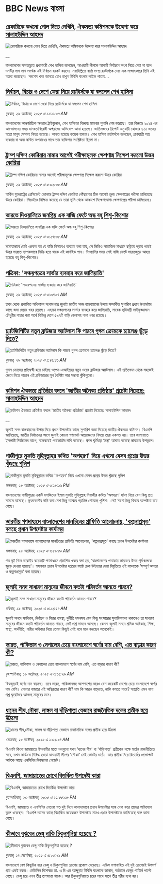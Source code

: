 # BBC News বাংলা## [রেফারিকে কখনো গোল দিতে দেখিনি, ঐকমত্য কমিশনকে উদ্দেশ্য করে সালাহউদ্দিন আহমদ](https://www.bbc.co.uk/bengali/live/cgr49ldkkwgt?at_medium=RSS&at_campaign=rss?at_campaign=githubrss)![রেফারিকে কখনো গোল দিতে দেখিনি, ঐকমত্য কমিশনকে উদ্দেশ্য করে সালাহউদ্দিন আহমদ](https://ichef.bbci.co.uk/ace/standard/240/cpsprodpb/a404/live/1a997c90-b4a7-11f0-b2a1-6f537f66f9aa.jpg)__বাংলাদেশের ক্ষমতাচ্যুত প্রধানমন্ত্রী শেখ হাসিনা বলেছেন, আওয়ামী লীগকে আগামী নির্বাচনে অংশ নিতে দেয়া না হলে দলটির লাখ লাখ সমর্থক এই নির্বাচন বয়কট করবে। নয়াদিল্লিতে বার্তা সংস্থা রয়টার্সকে দেয়া এক সাক্ষাৎকারে তিনি এই মন্তব্য করেছেন। সবশেষ খবর জানতে চোখ রাখুন বিবিসি বাংলার লাইভ পাতায়...## [নির্বাচন, বিচার ও দেশে ফেরা নিয়ে রয়টার্সকে যা বললেন শেখ হাসিনা](https://www.bbc.com/bengali/articles/c5yde7jne6qo?at_medium=RSS&at_campaign=rss?at_campaign=githubrss)![নির্বাচন, বিচার ও দেশে ফেরা নিয়ে রয়টার্সকে যা বললেন শেখ হাসিনা](https://ichef.bbci.co.uk/ace/ws/240/cpsprodpb/7ef9/live/01030220-b4b5-11f0-ba75-093eca1ac29b.jpg)_বুধবার, ২৯ অক্টোবর, ২০২৫ এ ১১:১১:০৭ AM_বাংলাদেশের আন্তর্জাতিক অপরাধ ট্রাইব্যুনাল, শেখ হাসিনার বিরুদ্ধে মামলার শুনানি শেষ করেছে। তার বিরুদ্ধে ২০২৪ এর আন্দোলনের সময় মানবতাবিরোধী অপরাধের অভিযোগ আনা হয়েছে।  জাতিসংঘের রিপোর্ট অনুযায়ী ১হাজার ৪০০ জনের মতো মানুষ সেসময় নিহত হয়েছে। আহত হয়েছে কয়েক হাজার। শেখ হাসিনা রয়টার্সকে বলেছেন, প্রাণঘাতী অস্ত্র ব্যবহার বা অন্য কথিত অপরাধের সাথে তার ব্যক্তিগত সংশ্লিষ্টতা ছিলো না।## [ট্রাম্প দক্ষিণ কোরিয়ায় নামার আগেই পরীক্ষামূলক ক্ষেপণাস্ত্র নিক্ষেপ করলো উত্তর কোরিয়া](https://www.bbc.com/bengali/articles/ce8g36lwkz9o?at_medium=RSS&at_campaign=rss?at_campaign=githubrss)![ট্রাম্প দক্ষিণ কোরিয়ায় নামার আগেই পরীক্ষামূলক ক্ষেপণাস্ত্র নিক্ষেপ করলো উত্তর কোরিয়া](https://ichef.bbci.co.uk/ace/ws/240/cpsprodpb/92a2/live/7b957400-b479-11f0-b2a1-6f537f66f9aa.jpg)_বুধবার, ২৯ অক্টোবর, ২০২৫ এ ৫:৩২:৩০ AM_মার্কিন যুক্তরাষ্ট্রের প্রেসিডেন্ট ডোনাল্ড ট্রাম্প দক্ষিণ কোরিয়া পৌঁছানোর ঠিক আগেই ক্রুজ ক্ষেপণাস্ত্রের পরীক্ষা চালিয়েছে উত্তর কোরিয়া। পিয়ংইয়ং নিশ্চিত করেছে যে তারা ভূমি থেকে আকাশে নিক্ষেপযোগ্য ক্ষেপণাস্ত্রের পরীক্ষা চালিয়েছে।## [ভারতে দিওয়ালিতে জনপ্রিয় এক বাজি ফেটে  অন্ধ বহু শিশু-কিশোর](https://www.bbc.com/bengali/articles/c93d9peexqzo?at_medium=RSS&at_campaign=rss?at_campaign=githubrss)![ভারতে দিওয়ালিতে জনপ্রিয় এক বাজি ফেটে  অন্ধ বহু শিশু-কিশোর](https://ichef.bbci.co.uk/ace/ws/240/cpsprodpb/d5b6/live/de816920-b3de-11f0-b2a1-6f537f66f9aa.jpg)_বুধবার, ২৯ অক্টোবর, ২০২৫ এ ৩:২৭:৩৫ AM_ঘরোয়াভাবে তৈরি এরকম যন্ত্র যে বাজি হিসাবেও ব্যবহার করা যায়, সে ভিডিও সামাজিক মাধ্যমে ছড়িয়ে পড়ার পরেই উত্তর ভারতে ব্যাপকভাবে বিক্রি হতে থাকে এই কার্বাইড গান। দিওয়ালির সময় সেই বাজি ফেটে ভারতজুড়ে আহত হয়েছে বহু শিশু-কিশোর।## [পত্রিকা: 'সঞ্চয়পত্রের সার্ভার ব্যবহার করে জালিয়াতি'](https://www.bbc.com/bengali/articles/c4gkzpr8218o?at_medium=RSS&at_campaign=rss?at_campaign=githubrss)![পত্রিকা: 'সঞ্চয়পত্রের সার্ভার ব্যবহার করে জালিয়াতি'](https://ichef.bbci.co.uk/ace/ws/240/cpsprodpb/c141/live/0235bbc0-b473-11f0-a606-215064e85aff.jpg)_বুধবার, ২৯ অক্টোবর, ২০২৫ এ ৩:০৫:০৭ AM_ঢাকা থেকে প্রকাশিত অধিকাংশ সংবাদপত্রে জুলাই জাতীয় সনদ বাস্তবায়নের উপায় সম্পর্কিত সুপারিশ প্রধান উপদেষ্টার কাছে জমা দেয়ার খবর রয়েছে। এছাড়া সঞ্চয়পত্রের সার্ভার ব্যবহার করে জালিয়াতি, সাবেক ভূমিমন্ত্রী সাইফুজ্জামান চৌধুরীর পাচার করা অর্থে বিভিন্ন দেশে ৫৯৭টি বাড়ি কেনাসহ নানা খবর রয়েছে।## [চ্যাটজিপিটির নতুন ব্রাউজার অ্যাটলাস কি পারবে গুগল ক্রোমকে চ্যালেঞ্জ ছুঁড়ে দিতে?](https://www.bbc.com/bengali/articles/cy4p07nmdnro?at_medium=RSS&at_campaign=rss?at_campaign=githubrss)![চ্যাটজিপিটির নতুন ব্রাউজার অ্যাটলাস কি পারবে গুগল ক্রোমকে চ্যালেঞ্জ ছুঁড়ে দিতে?](https://ichef.bbci.co.uk/ace/ws/240/cpsprodpb/8e4f/live/71076520-b3e8-11f0-b2a1-6f537f66f9aa.jpg)_বুধবার, ২৯ অক্টোবর, ২০২৫ এ ১:৪২:৫১ AM_গুগল ক্রোমের প্রতিদ্বন্দ্বী হতে চাইছে ওপেন-এআইয়ের নতুন ওয়েব ব্রাউজার অ্যাটলাস। এই প্রতিবেদন থেকে সহজেই জেনে নিতে পারেন এই ব্রাউজারের মূল বৈশিষ্ট্য আর সম্ভাব্য ঝুঁকিগুলো।## [কমিশন ঐকমত্য প্রতিষ্ঠার বদলে 'জাতীয় অনৈক্য প্রতিষ্ঠার' প্রচেষ্টা নিয়েছে: সালাহউদ্দিন আহমদ](https://www.bbc.co.uk/bengali/live/cvgkvxwz442t?at_medium=RSS&at_campaign=rss?at_campaign=githubrss)![কমিশন ঐকমত্য প্রতিষ্ঠার বদলে 'জাতীয় অনৈক্য প্রতিষ্ঠার' প্রচেষ্টা নিয়েছে: সালাহউদ্দিন আহমদ](https://ichef.bbci.co.uk/ace/standard/240/cpsprodpb/bbc8/live/8bfd8f70-b402-11f0-ba75-093eca1ac29b.jpg)__জুলাই সনদ বাস্তবায়নের উপায় নিয়ে প্রধান উপদেষ্টার কাছে সুপারিশ জমা দিয়েছে জাতীয় ঐকমত্য কমিশন। বিএনপি জানিয়েছে, জাতীয় নির্বাচনের আগে জুলাই কোনো গণভোট আয়োজনের বিষয়ে তারা একমত নয়। তবে জামায়াতে ইসলামী নির্বাচনের আগে, নভেম্বরেই গণভোটের দাবি করেছে। প্রবল ঘূর্ণিঝড় ‘মন্থা’ আঘাত করেছে ভারতের উপকূলে।## [গাজীপুরে মুফতি মুহিবুল্লাহর কথিত 'অপহরণ' নিয়ে এখনো যেসব প্রশ্নের উত্তর খুঁজছে পুলিশ](https://www.bbc.com/bengali/articles/crre2d7zjlxo?at_medium=RSS&at_campaign=rss?at_campaign=githubrss)![গাজীপুরে মুফতি মুহিবুল্লাহর কথিত 'অপহরণ' নিয়ে এখনো যেসব প্রশ্নের উত্তর খুঁজছে পুলিশ](https://ichef.bbci.co.uk/ace/ws/240/cpsprodpb/72fc/live/2751a4a0-b40a-11f0-ba75-093eca1ac29b.jpg)_মঙ্গলবার, ২৮ অক্টোবর, ২০২৫ এ ৩:১৮:১৯ PM_বাংলাদেশের গাজীপুরের একটি মসজিদের ইমাম মুফতি মুহিবুল্লাহ মিয়াজীর কথিত 'অপহরণ' ঘটনা নিয়ে বেশ কিছু প্রশ্ন সামনে আসছে। ভুক্তভোগীর দাবি করা বেশ কিছু তথ্যের গড়মিল পেয়েছে পুলিশ। সেই সাথে কিছু বিষয়ে অস্পষ্টতা রয়ে গেছে।## [ভারতীয় গণমাধ্যমে বাংলাদেশের মানচিত্রের গ্রাফিতি আলোচনায়, 'কল্পনাপ্রসূত' বলছে প্রধান উপদেষ্টার কার্যালয় ](https://www.bbc.com/bengali/articles/cn8x5j61g0no?at_medium=RSS&at_campaign=rss?at_campaign=githubrss)![ভারতীয় গণমাধ্যমে বাংলাদেশের মানচিত্রের গ্রাফিতি আলোচনায়, 'কল্পনাপ্রসূত' বলছে প্রধান উপদেষ্টার কার্যালয় ](https://ichef.bbci.co.uk/ace/ws/240/cpsprodpb/5274/live/40528f40-b3cf-11f0-bcfd-f33aa44e9a1a.jpg)_মঙ্গলবার, ২৮ অক্টোবর, ২০২৫ এ ৭:৫৯:৫০ AM_গত দুই দিনে ভারতীয় কয়েকটি গণমাধ্যমে প্রকাশিত খবরে বলা হয়, ‘বাংলাদেশের পতাকায় ভারতের উত্তর পূর্বাঞ্চলকে জুড়ে দেওয়া হয়েছে'। মঙ্গলবার প্রধান উপদেষ্টার দপ্তরের ফ্যাক্ট চেক উইংয়ের দেয়া বিবৃতিতে ওই বক্তব্যকে 'সম্পূর্ণ অসত্য ও কল্পনাপ্রসূত’ বলা হয়েছে।## [জুলাই সনদ সাধারণ মানুষের জীবনে কতটা পরিবর্তন আনতে পারবে?](https://www.bbc.com/bengali/articles/c751w4k6q12o?at_medium=RSS&at_campaign=rss?at_campaign=githubrss)![জুলাই সনদ সাধারণ মানুষের জীবনে কতটা পরিবর্তন আনতে পারবে?](https://ichef.bbci.co.uk/ace/ws/240/cpsprodpb/fe81/live/806715a0-ac3c-11f0-aa13-0b0479f6f42a.jpg)_রবিবার, ১৯ অক্টোবর, ২০২৫ এ ৬:১২:২৭ AM_জুলাই সনদে সংবিধান, নির্বাচন ও বিচার ব্যবস্থা, দুর্নীতি দমনসহ বেশ কিছু সংস্কারের সুপারিশমালা থাকলেও তা সাধারণ মানুষের জীবনে কতটা পরিবর্তন আনতে পারবে, সেই প্রশ্ন সামনে আসছে। কেননা জুলাই সনদে শ্রমিক অধিকার, শিক্ষা, স্বাস্থ্য, অর্থনীতি, নারীর অধিকার নিয়ে তেমন কিছুই নেই বলে মনে করছেন অনেকেই।## [ভারত, পাকিস্তান ও নেপালের চেয়ে বাংলাদেশে স্বর্ণের দাম বেশি, এত বাড়ার কারণ কী?](https://www.bbc.com/bengali/articles/c231kzd1xk3o?at_medium=RSS&at_campaign=rss?at_campaign=githubrss)![ভারত, পাকিস্তান ও নেপালের চেয়ে বাংলাদেশে স্বর্ণের দাম বেশি, এত বাড়ার কারণ কী?](https://ichef.bbci.co.uk/ace/ws/240/cpsprodpb/0255/live/eef19d40-a9d7-11f0-b142-c350b61cfbce.jpg)_বৃহস্পতিবার, ১৬ অক্টোবর, ২০২৫ এ ৩:১৫:২৯ AM_বিশ্বজুড়েই স্বর্ণের দাম বাড়ছে। তবে ভারত, পাকিস্তানসহ আশপাশের আরও বেশ কয়েকটি দেশের চেয়ে বাংলাদেশে স্বর্ণের দাম বেশি। সোনার বাজারে এই অস্থিরতার কারণ কী? দাম কি আরও বাড়েতে, নাকি কমতে পারে? সম্প্রতি এমন নানা প্রশ্ন ঘুরেফিরে আসছে মানুষের মনে।## [ধানের শীষ,নৌকা, লাঙ্গল বা দাঁড়িপাল্লা যেভাবে রাজনৈতিক দলের প্রতীক হয়ে উঠলো](https://www.bbc.com/bengali/articles/czdr1gn0redo?at_medium=RSS&at_campaign=rss?at_campaign=githubrss)![ধানের শীষ,নৌকা, লাঙ্গল বা দাঁড়িপাল্লা যেভাবে রাজনৈতিক দলের প্রতীক হয়ে উঠলো](https://ichef.bbci.co.uk/ace/ws/240/cpsprodpb/b002/live/90668e20-a9aa-11f0-928c-71dbb8619e94.jpg)_সোমবার, ২০ অক্টোবর, ২০২৫ এ ১:৩২:০৪ AM_বিএনপি কিংবা জামায়াতে ইসলামীর মতো দলগুলো যখন 'ধানের শীষ' বা 'দাঁড়িপাল্লা' প্রতীকের  পক্ষে মাঠের রাজনীতিতে সরব, তখন কার্যক্রম নিষিদ্ধ হওয়া আওয়ামী লীগের 'নৌকা' নেই ভোটের মাঠে। আর প্রতীক নিয়ে বিতর্কের প্রেক্ষাপটে আটকে আছে এনসিপির নিবন্ধনের গেজেট।## [বিএনপি, জামায়াতের চোখে বিতর্কিত উপদেষ্টা কারা](https://www.bbc.com/bengali/articles/c2emwre0rgwo?at_medium=RSS&at_campaign=rss?at_campaign=githubrss)![বিএনপি, জামায়াতের চোখে বিতর্কিত উপদেষ্টা কারা](https://ichef.bbci.co.uk/ace/ws/240/cpsprodpb/028c/live/7f2b96d0-b00a-11f0-b2a1-6f537f66f9aa.jpg)_বৃহস্পতিবার, ২৩ অক্টোবর, ২০২৫ এ ১২:৫৫:৩৮ PM_বিএনপি, জামায়াত ও এনসিপির নেতারা গত দুই দিনে আলাদাভাবে প্রধান উপদেষ্টার সঙ্গে দেখা করে তাদের অভিযোগ তুলে ধরেছেন। বিএনপি তাদের কাছে বিতর্কিত কয়েকজন উপদেষ্টার নামও প্রধান উপদেষ্টাকে জানিয়েছে বলে জানা গেছে।## [কীভাবে বুঝবেন ডেঙ্গু নাকি চিকুনগুনিয়া হয়েছে ?](https://www.bbc.com/bengali/articles/cwynvwgxv77o?at_medium=RSS&at_campaign=rss?at_campaign=githubrss)![কীভাবে বুঝবেন ডেঙ্গু নাকি চিকুনগুনিয়া হয়েছে ?](https://ichef.bbci.co.uk/ace/ws/240/cpsprodpb/1351/live/7e4cce80-938d-11f0-9cf6-cbf3e73ce2b9.jpg)_বুধবার, ১৭ সেপ্টেম্বর, ২০২৫ এ ৬:০৩:২৯ AM_বাংলাদেশে বেশ কিছুদিন ধরে ডেঙ্গু ও চিকুনগুনিয়া রোগের প্রকোপ বেড়েছে। এডিস মশাবাহিত এই দুই রোগেরই উপসর্গ প্রায় একই রকম। মেডিসিন বিশেষজ্ঞ ডা. এ বি এম আব্দুল্লাহ বিবিসি বাংলাকে জানান, বর্তমানে ডেঙ্গুর প্যাটার্ন পাল্টে গেছে। ডেঙ্গু জ্বরে এখন তীব্র তাপমাত্রা থাকে। আর চিকুনগুনিয়াতে জ্বরের সাথে সাথে তীব্র শরীর ব্যথা হয়।